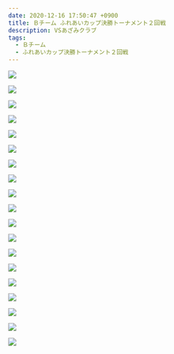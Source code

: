 ```yaml
---
date: 2020-12-16 17:50:47 +0900
title: Ｂチーム ふれあいカップ決勝トーナメント２回戦
description: VSあざみクラブ
tags:
  - Ｂチーム
  - ふれあいカップ決勝トーナメント２回戦
---
```

![](/img/img_1067.jpg)

![](/img/img_1068.jpg)

![](/img/img_1069.jpg)

![](/img/img_1070.jpg)

![](/img/img_1071.jpg)

![](/img/img_1072.jpg)

![](/img/img_1073.jpg)

![](/img/img_1074.jpg)

![](/img/img_1075.jpg)

![](/img/img_1076.jpg)

![](/img/img_1077.jpg)

![](/img/img_1078.jpg)

![](/img/img_1079.jpg)

![](/img/img_1080.jpg)

![](/img/img_1081.jpg)

![](/img/img_1082.jpg)

![](/img/img_1083.jpg)

![](/img/img_1084.jpg)

![](/img/img_1085.jpg)
